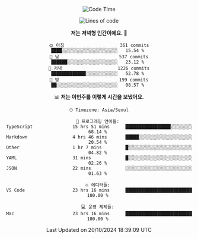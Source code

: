 <div align='center'>
 
<!--START_SECTION:waka-->
![Code Time](http://img.shields.io/badge/Code%20Time-3%2C894%20hrs%2052%20mins-blue)

![Lines of code](https://img.shields.io/badge/%EC%A0%80%EB%8A%94%20%EC%97%AC%ED%83%9C%EA%B9%8C%EC%A7%80%20-1.4%20million%20%EC%A4%84%EC%9D%98%20%EC%BD%94%EB%93%9C%EB%A5%BC%20%EC%9E%91%EC%84%B1%ED%96%88%EC%96%B4%EC%9A%94.-blue)

**저는 저녁형 인간이에요. 🦉** 

```text
🌞 아침                     361 commits         ████░░░░░░░░░░░░░░░░░░░░░   15.54 % 
🌆 낮　                     537 commits         ██████░░░░░░░░░░░░░░░░░░░   23.12 % 
🌃 저녁                     1226 commits        █████████████░░░░░░░░░░░░   52.78 % 
🌙 밤　                     199 commits         ██░░░░░░░░░░░░░░░░░░░░░░░   08.57 % 
```


📊 **저는 이번주를 이렇게 시간을 보냈어요.** 

```text
🕑︎ Timezone: Asia/Seoul

💬 프로그래밍 언어들: 
TypeScript               15 hrs 51 mins      █████████████████░░░░░░░░   68.14 % 
Markdown                 4 hrs 46 mins       █████░░░░░░░░░░░░░░░░░░░░   20.54 % 
Other                    1 hr 7 mins         █░░░░░░░░░░░░░░░░░░░░░░░░   04.82 % 
YAML                     31 mins             █░░░░░░░░░░░░░░░░░░░░░░░░   02.26 % 
JSON                     22 mins             ░░░░░░░░░░░░░░░░░░░░░░░░░   01.63 % 

🔥 에디터들: 
VS Code                  23 hrs 16 mins      █████████████████████████   100.00 % 

💻 운영 체제들: 
Mac                      23 hrs 16 mins      █████████████████████████   100.00 % 
```


 Last Updated on 20/10/2024 18:39:09 UTC
<!--END_SECTION:waka-->
 </div>
<!---
Emewjin/Emewjin is a ✨ special ✨ repository because its `README.md` (this file) appears on your GitHub profile.
You can click the Preview link to take a look at your changes.
--->

